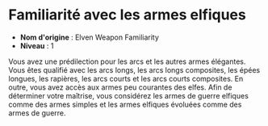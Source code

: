 # Familiarité avec les armes elfiques

 * **Nom d'origine** : Elven Weapon Familiarity
 * **Niveau** : 1


<p>Vous avez une prédilection pour les arcs et les autres armes élégantes. Vous êtes qualifié avec les arcs longs, les arcs longs composites, les épées longues, les rapières, les arcs courts et les arcs courts composites. En outre, vous avez accès aux armes peu courantes des elfes. Afin de déterminer votre maîtrise, vous considérez les armes de guerre elfiques comme des armes simples et les armes elfiques évoluées comme des armes de guerre.</p>
